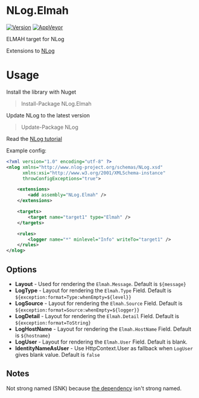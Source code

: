 # NLog.Elmah
[![Version](https://badge.fury.io/nu/NLog.ELMAH.svg)](https://www.nuget.org/packages/NLog.ELMAH)
[![AppVeyor](https://img.shields.io/appveyor/ci/nlog/nlog-Elmah/master.svg)](https://ci.appveyor.com/project/nlog/nlog-Elmah/branch/master)

ELMAH target for NLog

Extensions to [NLog](https://github.com/NLog/NLog/)

# Usage

Install the library with Nuget

>  Install-Package NLog.Elmah 

Update NLog to the latest version

> Update-Package NLog

Read the  [NLog tutorial](https://github.com/NLog/NLog/wiki/Tutorial)

Example config:

```xml
<?xml version="1.0" encoding="utf-8" ?>
<nlog xmlns="http://www.nlog-project.org/schemas/NLog.xsd"
      xmlns:xsi="http://www.w3.org/2001/XMLSchema-instance"
      throwConfigExceptions="true">

    <extensions>
        <add assembly="NLog.Elmah" />
    </extensions>

    <targets>
        <target name="target1" type="Elmah" />
    </targets>

    <rules>
        <logger name="*" minlevel="Info" writeTo="target1" />
    </rules>
</nlog>
```

## Options
- **Layout** - Used for rendering the `Elmah.Message`. Default is `${message}`
- **LogType** - Layout for rendering the `Elmah.Type` Field. Default is `${exception:format=Type:whenEmpty=${level}}`
- **LogSource** - Layout for rendering the `Elmah.Source` Field. Default is `${exception:format=Source:whenEmpty=${logger}}`
- **LogDetail** - Layout for rendering the `Elmah.Detail` Field. Default is `${exception:format=ToString}`
- **LogHostName** - Layout for rendering the `Elmah.HostName` Field. Default is `${hostname}`
- **LogUser** - Layout for rendering the `Elmah.User` Field. Default is blank.
- **IdentityNameAsUser** - Use HttpContext.User as fallback when `LogUser` gives blank value. Default is `false`

## Notes
Not strong named (SNK) because [the dependency](https://www.nuget.org/packages/elmah.corelibrary/) isn't strong named.   
